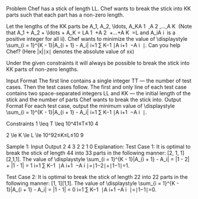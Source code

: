 Problem
Chef has a stick of length LL. Chef wants to break the stick into KK parts such that each part has a non-zero length.

Let the lengths of the KK parts be A_1, A_2, \ldots, A_KA 
1
​
 ,A 
2
​
 ,…,A 
K
​
  (Note that A_1 + A_2 + \ldots + A_K = LA 
1
​
 +A 
2
​
 +…+A 
K
​
 =L and A_iA 
i
​
  is a positive integer for all ii). Chef wants to minimize the value of \displaystyle \sum_{i = 1}^{K - 1}|A_{i + 1} - A_i| 
i=1
∑
K−1
​
 ∣A 
i+1
​
 −A 
i
​
 ∣. Can you help Chef? (Here |x|∣x∣ denotes the absolute value of xx)

Under the given constraints it will always be possible to break the stick into KK parts of non-zero lengths.

Input Format
The first line contains a single integer TT — the number of test cases. Then the test cases follow.
The first and only line of each test case contains two space-separated integers LL and KK — the initial length of the stick and the number of parts Chef wants to break the stick into.
Output Format
For each test case, output the minimum value of \displaystyle \sum_{i = 1}^{K - 1}|A_{i + 1} - A_i| 
i=1
∑
K−1
​
 ∣A 
i+1
​
 −A 
i
​
 ∣.

Constraints
1 \leq T \leq 10^41≤T≤10 
4
 
2 \le K \le L \le 10^92≤K≤L≤10 
9
 
Sample 1:
Input
Output
2
4 3
2 2
1
0
Explanation:
Test Case 1: It is optimal to break the stick of length 44 into 33 parts in the following manner: [2, 1, 1][2,1,1]. The value of \displaystyle \sum_{i = 1}^{K - 1}|A_{i + 1} - A_i| = |1 - 2| + |1 - 1| = 1 
i=1
∑
K−1
​
 ∣A 
i+1
​
 −A 
i
​
 ∣=∣1−2∣+∣1−1∣=1.

Test Case 2: It is optimal to break the stick of length 22 into 22 parts in the following manner: [1, 1][1,1]. The value of \displaystyle \sum_{i = 1}^{K - 1}|A_{i + 1} - A_i| = |1 - 1| = 0 
i=1
∑
K−1
​
 ∣A 
i+1
​
 −A 
i
​
 ∣=∣1−1∣=0.